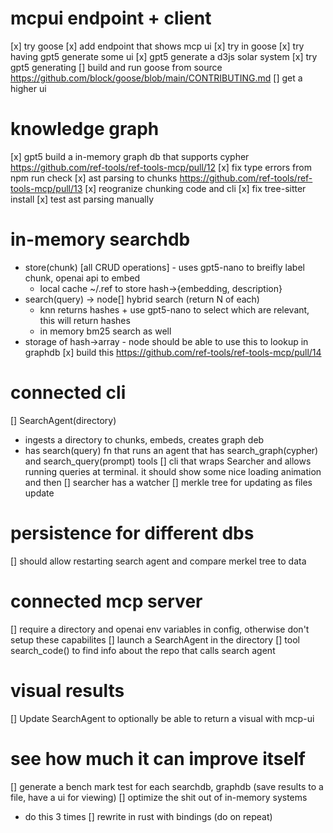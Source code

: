 # mcpui endpoint + client
[x] try goose 
[x] add endpoint that shows mcp ui
  [x] try in goose
[x] try having gpt5 generate some ui
[x] gpt5 generate a d3js solar system
[x] try gpt5 generating
[] build and run goose from source https://github.com/block/goose/blob/main/CONTRIBUTING.md
[] get a higher ui

# knowledge graph
[x] gpt5 build a in-memory graph db that supports cypher https://github.com/ref-tools/ref-tools-mcp/pull/12
  [x] fix type errors from npm run check
[x] ast parsing to chunks https://github.com/ref-tools/ref-tools-mcp/pull/13
  [x] reogranize chunking code and cli 
  [x] fix tree-sitter install
  [x] test ast parsing manually

# in-memory searchdb
- store(chunk) [all CRUD operations] - uses gpt5-nano to breifly label chunk, openai api to embed
  - local cache ~/.ref to store hash->{embedding, description}
- search(query) -> node[] 
  hybrid search (return N of each)
  - knn returns hashes + use gpt5-nano to select which are relevant, this will return hashes
  - in memory bm25 search as well
- storage of hash->array<node> - node should be able to use this to lookup in graphdb
[x] build this https://github.com/ref-tools/ref-tools-mcp/pull/14

# connected cli
[] SearchAgent(directory)
  - ingests a directory to chunks, embeds, creates graph deb
  - has search(query) fn that runs an agent that has search_graph(cypher) and search_query(prompt) tools
[] cli that wraps Searcher and allows running queries at terminal. it should show some nice loading animation and then 
[] searcher has a watcher
[] merkle tree for updating as files update

# persistence for different dbs
[] should allow restarting search agent and compare merkel tree to data

# connected mcp server
[] require a directory and openai env variables in config, otherwise don't setup these capabilites
[] launch a SearchAgent in the directory
[] tool search_code() to find info about the repo that calls search agent

# visual results
[] Update SearchAgent to optionally be able to return a visual with mcp-ui

# see how much it can improve itself
[] generate a bench mark test for each searchdb, graphdb (save results to a file, have a ui for viewing)
[] optimize the shit out of in-memory systems
- do this 3 times
[] rewrite in rust with bindings (do on repeat)


